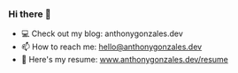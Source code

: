 ### Hi there 👋

- 💻 Check out my blog: anthonygonzales.dev
- 📫 How to reach me: hello@anthonygonzales.dev
- 📝 Here's my resume: www.anthonygonzales.dev/resume

<!--
**antgonzales/antgonzales** is a ✨ _special_ ✨ repository because its `README.md` (this file) appears on your GitHub profile.

Here are some ideas to get you started:

- 🔭 I’m currently working on ...
- 🌱 I’m currently learning ...
- 👯 I’m looking to collaborate on ...
- 🤔 I’m looking for help with ...
- 💬 Ask me about ...
- 📫 How to reach me: ...
- 😄 Pronouns: ...
- ⚡ Fun fact: ...
-->
